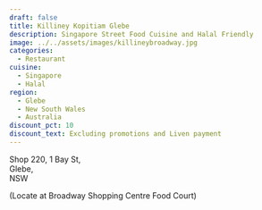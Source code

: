 ```yaml
---
draft: false
title: Killiney Kopitiam Glebe
description: Singapore Street Food Cuisine and Halal Friendly
image: ../../assets/images/killineybroadway.jpg
categories:
  - Restaurant
cuisine:
  - Singapore
  - Halal
region:
  - Glebe
  - New South Wales
  - Australia
discount_pct: 10
discount_text: Excluding promotions and Liven payment
---
```

Shop 220, 1 Bay St,\
Glebe,\
NSW

(Locate at Broadway Shopping Centre Food Court)

